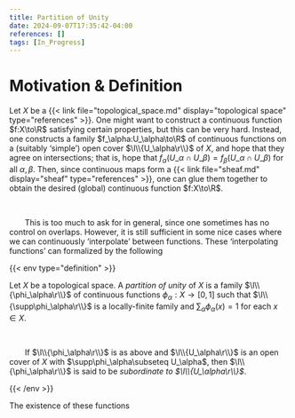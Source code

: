 ```yaml
---
title: Partition of Unity
date: 2024-09-07T17:35:42-04:00
references: []
tags: [In_Progress]
---
```


# Motivation & Definition

Let $X$ be a {{< link file="topological_space.md" display="topological space" type="references" >}}. One might want to construct a continuous function $f:X\to\R$ satisfying certain properties, but this can be very hard. Instead, one constructs a family $f_\alpha:U_\alpha\to\R$ of continuous functions on a (suitably ‘simple’) open cover $\l\\{U_\alpha\r\\}$ of $X$, and hope that they agree on intersections; that is, hope that $f_\alpha(U\_\alpha\cap U\_\beta)=f_\beta(U\_\alpha\cap U\_\beta)$ for all $\alpha,\beta$. Then, since continuous maps form a {{< link file="sheaf.md" display="sheaf" type="references" >}}, one can glue them together to obtain the desired (global) continuous function $f:X\to\R$.

<br>

&emsp;&emsp;This is too much to ask for in general, since one sometimes has no control on overlaps. However, it is still sufficient in some nice cases where we can continuously ‘interpolate’ between functions. These ‘interpolating functions’ can formalized by the following

{{< env type="definition" >}}

Let $X$ be a topological space. A *partition of unity* of $X$ is a family $\l\\{\phi_\alpha\r\\}$ of continuous functions $\phi_\alpha:X\to[0,1]$ such that $\l\\{\supp\phi_\alpha\r\\}$ is a locally-finite family and $\sum_\alpha\phi_\alpha(x)=1$ for each $x\in X$.

<br>

&emsp;&emsp;If $\l\\{\phi_\alpha\r\\}$ is as above and $\l\\{U_\alpha\r\\}$ is an open cover of $X$ with $\supp\phi_\alpha\subseteq U_\alpha$, then $\l\\{\phi_\alpha\r\\}$ is said to be *subordinate to $\l\\{U_\alpha\r\\}$*.

{{< /env >}}

The existence of these functions
